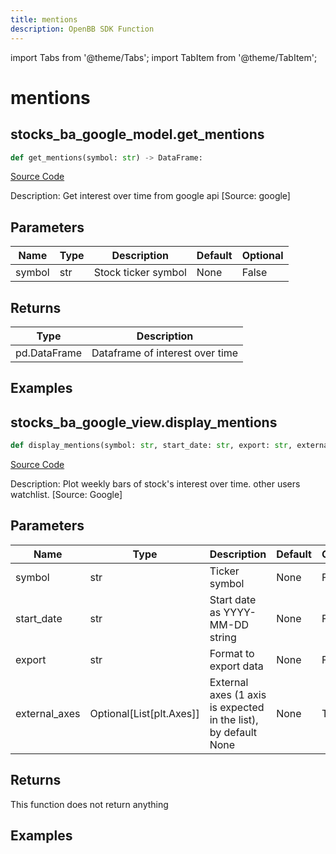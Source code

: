 ```yaml
---
title: mentions
description: OpenBB SDK Function
---
```


import Tabs from '@theme/Tabs';
import TabItem from '@theme/TabItem';

# mentions

<Tabs>
<TabItem value="model" label="Model" default>

## stocks_ba_google_model.get_mentions

```python title='openbb_terminal/common/behavioural_analysis/google_model.py'
def get_mentions(symbol: str) -> DataFrame:
```
[Source Code](https://github.com/OpenBB-finance/OpenBBTerminal/tree/main/openbb_terminal/common/behavioural_analysis/google_model.py#L16)

Description: Get interest over time from google api [Source: google]

## Parameters

| Name | Type | Description | Default | Optional |
| ---- | ---- | ----------- | ------- | -------- |
| symbol | str | Stock ticker symbol | None | False |

## Returns

| Type | Description |
| ---- | ----------- |
| pd.DataFrame | Dataframe of interest over time |

## Examples



</TabItem>
<TabItem value="view" label="View">

## stocks_ba_google_view.display_mentions

```python title='openbb_terminal/common/behavioural_analysis/google_view.py'
def display_mentions(symbol: str, start_date: str, export: str, external_axes: Optional[List[matplotlib.axes._axes.Axes]]) -> None:
```
[Source Code](https://github.com/OpenBB-finance/OpenBBTerminal/tree/main/openbb_terminal/common/behavioural_analysis/google_view.py#L26)

Description: Plot weekly bars of stock's interest over time. other users watchlist. [Source: Google]

## Parameters

| Name | Type | Description | Default | Optional |
| ---- | ---- | ----------- | ------- | -------- |
| symbol | str | Ticker symbol | None | False |
| start_date | str | Start date as YYYY-MM-DD string | None | False |
| export | str | Format to export data | None | False |
| external_axes | Optional[List[plt.Axes]] | External axes (1 axis is expected in the list), by default None | None | True |

## Returns

This function does not return anything

## Examples



</TabItem>
</Tabs>
